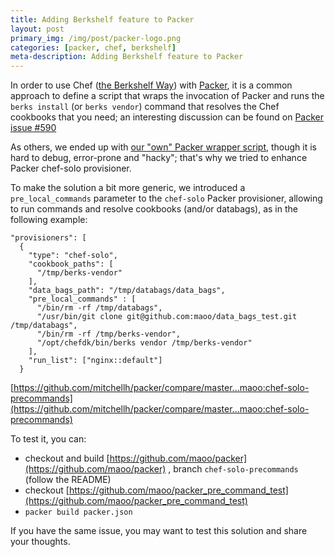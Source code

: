 ```yaml
---
title: Adding Berkshelf feature to Packer
layout: post
primary_img: /img/post/packer-logo.png
categories: [packer, chef, berkshelf]
meta-description: Adding Berkshelf feature to Packer
---
```


In order to use Chef ([the Berkshelf Way](https://www.youtube.com/watch?v=hYt0E84kYUI)) with [Packer](https://packer.io/), it is a common approach to define a script that wraps the invocation of Packer and runs the `berks install` (or `berks vendor`) command that resolves the Chef cookbooks that you need; an interesting discussion can be found on [Packer issue #590](https://github.com/mitchellh/packer/issues/590)

As others, we ended up with [our "own" Packer wrapper script](https://github.com/Alfresco/packer-common), though it is hard to debug, error-prone and "hacky"; that's why we tried to enhance Packer chef-solo provisioner.

To make the solution a bit more generic, we introduced a `pre_local_commands` parameter to the `chef-solo` Packer provisioner, allowing to run commands and resolve cookbooks (and/or databags), as in the following example:

```
"provisioners": [
  {
    "type": "chef-solo",
    "cookbook_paths": [
      "/tmp/berks-vendor"
    ],
    "data_bags_path": "/tmp/databags/data_bags",
    "pre_local_commands" : [
      "/bin/rm -rf /tmp/databags",
      "/usr/bin/git clone git@github.com:maoo/data_bags_test.git /tmp/databags",
      "/bin/rm -rf /tmp/berks-vendor",
      "/opt/chefdk/bin/berks vendor /tmp/berks-vendor"
    ],
    "run_list": ["nginx::default"]
  }
```

[https://github.com/mitchellh/packer/compare/master...maoo:chef-solo-precommands](https://github.com/mitchellh/packer/compare/master...maoo:chef-solo-precommands)

To test it, you can:

- checkout and build [https://github.com/maoo/packer](https://github.com/maoo/packer) , branch `chef-solo-precommands` (follow the README)
- checkout [https://github.com/maoo/packer_pre_command_test](https://github.com/maoo/packer_pre_command_test)
- `packer build packer.json`

If you have the same issue, you may want to test this solution and share your thoughts.
